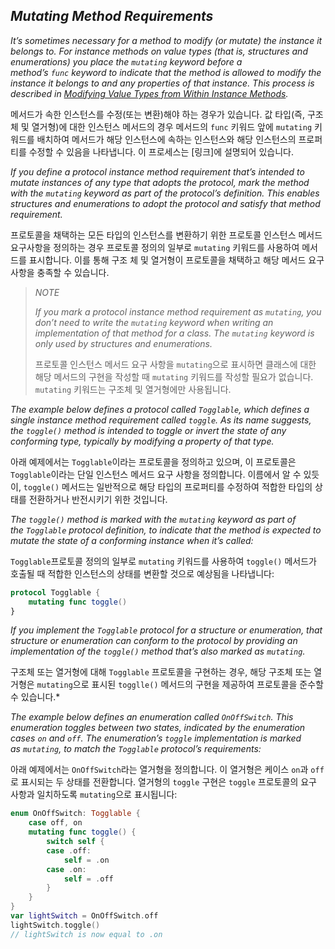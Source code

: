 ## *Mutating Method Requirements*

*It’s sometimes necessary for a method to modify (or mutate) the instance it belongs to. For instance methods on value types (that is, structures and enumerations) you place the `mutating` keyword before a method’s `func` keyword to indicate that the method is allowed to modify the instance it belongs to and any properties of that instance. This process is described in [Modifying Value Types from Within Instance Methods](https://docs.swift.org/swift-book/LanguageGuide/Methods.html#ID239).*

메서드가 속한 인스턴스를 수정(또는 변환)해야 하는 경우가 있습니다. 값 타입(즉, 구조체 및 열거형)에 대한 인스턴스 메서드의 경우 메서드의 `func` 키워드 앞에 `mutating` 키워드를 배치하여 메서드가 해당 인스턴스에 속하는 인스턴스와 해당 인스턴스의 프로퍼티를 수정할 수 있음을 나타냅니다. 이 프로세스는 [링크]에 설명되어 있습니다.

*If you define a protocol instance method requirement that’s intended to mutate instances of any type that adopts the protocol, mark the method with the `mutating` keyword as part of the protocol’s definition. This enables structures and enumerations to adopt the protocol and satisfy that method requirement.*

프로토콜을 채택하는 모든 타입의 인스턴스를 변환하기 위한 프로토콜 인스턴스 메서드 요구사항을 정의하는 경우 프로토콜 정의의 일부로 `mutating` 키워드를 사용하여 메서드를 표시합니다. 이를 통해 구조 체 및 열거형이 프로토콜을 채택하고 해당 메서드 요구 사항을 충족할 수 있습니다.

> *NOTE*
> 
> *If you mark a protocol instance method requirement as `mutating`, you don’t need to write the `mutating` keyword when writing an implementation of that method for a class. The `mutating` keyword is only used by structures and enumerations.*
> 
> 프로토콜 인스턴스 메서드 요구 사항을 `mutating`으로 표시하면 클래스에 대한 해당 메서드의 구현을 작성할 때 `mutating` 키워드를 작성할 필요가 없습니다. `mutating` 키워드는 구조체 및 열거형에만 사용됩니다.

*The example below defines a protocol called `Togglable`, which defines a single instance method requirement called `toggle`. As its name suggests, the `toggle()` method is intended to toggle or invert the state of any conforming type, typically by modifying a property of that type.*

아래 예제에서는 `Togglable`이라는 프로토콜을 정의하고 있으며, 이 프로토콜은 `Togglable`이라는 단일 인스턴스 메서드 요구 사항을 정의합니다. 이름에서 알 수 있듯이, `toggle()` 메서드는 일반적으로 해당 타입의 프로퍼티를 수정하여 적합한 타입의 상태를 전환하거나 반전시키기 위한 것입니다.

*The `toggle()` method is marked with the `mutating` keyword as part of the `Togglable` protocol definition, to indicate that the method is expected to mutate the state of a conforming instance when it’s called:*

`Togglable`프로토콜 정의의 일부로 `mutating` 키워드를 사용하여 `toggle()` 메서드가 호출될 때 적합한 인스턴스의 상태를 변환할 것으로 예상됨을 나타냅니다:

```swift
protocol Togglable {
    mutating func toggle()
}
```

*If you implement the `Togglable` protocol for a structure or enumeration, that structure or enumeration can conform to the protocol by providing an implementation of the `toggle()` method that’s also marked as `mutating`.*

구조체 또는 열거형에 대해 `Togglable` 프로토콜을 구현하는 경우, 해당 구조체 또는 열거형은 `mutating`으로 표시된 `togglle()` 메서드의 구현을 제공하여 프로토콜을 준수할 수 있습니다.*  

*The example below defines an enumeration called `OnOffSwitch`. This enumeration toggles between two states, indicated by the enumeration cases `on` and `off`. The enumeration’s `toggle` implementation is marked as `mutating`, to match the `Togglable` protocol’s requirements:*

아래 예제에서는 `OnOffSwitch`라는 열거형을 정의합니다. 이 열거형은 케이스 `on`과 `off`로 표시되는 두 상태를 전환합니다. 열거형의 `toggle` 구현은 `toggle` 프로토콜의 요구 사항과 일치하도록 `mutating`으로 표시됩니다:

```swift
enum OnOffSwitch: Togglable {
    case off, on
    mutating func toggle() {
        switch self {
        case .off:
            self = .on
        case .on:
            self = .off
        }
    }
}
var lightSwitch = OnOffSwitch.off
lightSwitch.toggle()
// lightSwitch is now equal to .on
```

